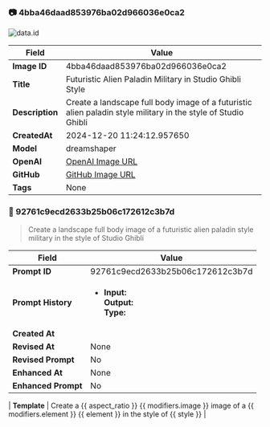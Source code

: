 

### 📷 4bba46daad853976ba02d966036e0ca2 


![data.id](./4bba46daad853976ba02d966036e0ca2.jpg)


| Field          | Value                                                                                                                     |
|----------------|---------------------------------------------------------------------------------------------------------------------------|
| **Image ID**             | 4bba46daad853976ba02d966036e0ca2                                                                                                             |
| **Title**           | Futuristic Alien Paladin Military in Studio Ghibli Style                                                                                                       |
| **Description**           | Create a landscape full body image of a futuristic alien paladin style military in the style of Studio Ghibli                                                                                                       |
| **CreatedAt**        | 2024-12-20 11:24:12.957650                                                                                                        |
| **Model**        | dreamshaper                                                                                                        |
| **OpenAI**         | [OpenAI Image URL](http://192.168.1.85:8081/generated-images/b642269736014.png)                                                                                |
| **GitHub**         | [GitHub Image URL](https://raw.githubusercontent.com/Caneta-Silva/weeb/refs/heads/main/images/4bba46daad853976ba02d966036e0ca2/4bba46daad853976ba02d966036e0ca2.jpg)                                                                                |
| **Tags**       | None                                                                                                                   |

### 📜 92761c9ecd2633b25b06c172612c3b7d

> Create a landscape full body image of a futuristic alien paladin style military in the style of Studio Ghibli

| Field          | Value                                                                                                                                                                      |
|----------------|----------------------------------------------------------------------------------------------------------------------------------------------------------------------------|
| **Prompt ID**  | 92761c9ecd2633b25b06c172612c3b7d                                                                                                                                                            |
| **Prompt History** | <ul><li>**Input:**  <br> **Output:**  <br> **Type:** </li></ul> |
| **Created At** |                                                                                                                                                    |
| **Revised At** | None                                                                                                                                                   |
| **Revised Prompt** | No                                                                                                                                                                      |
| **Enhanced At** | None                                                                                                                                                  |
| **Enhanced Prompt** | No                                                                                                                                                                    |

| **Template**   | Create a {{ aspect_ratio }} {{ modifiers.image }} image of a {{ modifiers.element }} {{ element }} in the style of {{ style }}                                                                                                                                           |


